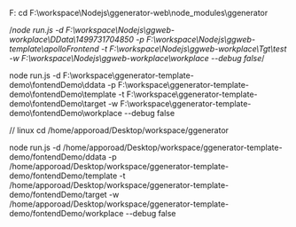 F:
cd F:\workspace\Nodejs\ggenerator-web\node_modules\ggenerator

/*node run.js -d F:\workspace\Nodejs\ggweb-workplace\DData\1499731704850 -p F:\workspace\Nodejs\ggweb-template\apolloFrontend -t F:\workspace\Nodejs\ggweb-workplace\Tgt\test -w F:\workspace\Nodejs\ggweb-workplace\workplace --debug false*/


node run.js -d F:\workspace\ggenerator-template-demo\fontendDemo\ddata -p F:\workspace\ggenerator-template-demo\fontendDemo\template -t F:\workspace\ggenerator-template-demo\fontendDemo\target -w F:\workspace\ggenerator-template-demo\fontendDemo\workplace --debug false




// linux
cd /home/apporoad/Desktop/workspace/ggenerator

node run.js -d /home/apporoad/Desktop/workspace/ggenerator-template-demo/fontendDemo/ddata -p /home/apporoad/Desktop/workspace/ggenerator-template-demo/fontendDemo/template -t /home/apporoad/Desktop/workspace/ggenerator-template-demo/fontendDemo/target -w /home/apporoad/Desktop/workspace/ggenerator-template-demo/fontendDemo/workplace --debug false